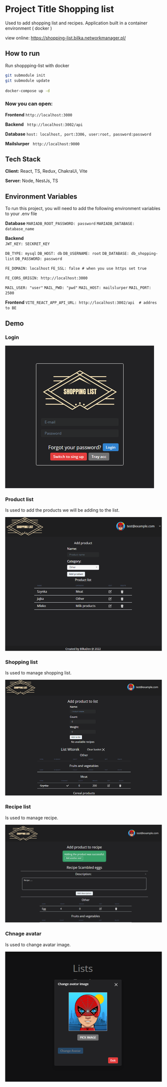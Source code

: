 
# Project Title Shopping list

Used to add shopping list and recipes.
Application built in a container environment ( docker )

view online: https://shopping-list.bilka.networkmanager.pl/


## How to run

Run shoppping-list with docker

```bash
git submodule init
git submodule update

docker-compose up -d
```
### Now you can open:

**Frontend** `http://localhost:3000`

**Backend** ` http://localhost:3002/api`

**Database** `host: localhost, port:3306, user:root, password:password`

**Mailslurper** ` http://localhost:9000`


## Tech Stack

**Client:** React, TS, Redux, ChakraUi, Vite

**Server:** Node, NestJs, TS

## Environment Variables

To run this project, you will need to add the following environment variables to your .env file

**Database**
`MARIADB_ROOT_PASSWORD: password`
`MARIADB_DATABASE: database_name`

**Backend**      
`JWT_KEY: SECKRET_KEY`

`DB_TYPE: mysql`
`DB_HOST: db`
`DB_USERNAME: root`
`DB_DATABASE: db_shopping-list`
`DB_PASSWORD: password`

`FE_DOMAIN: localhost`
`FE_SSL: false # when you use https set true`

`FE_CORS_ORIGIN: http://localhost:3000`

`MAIL_USER: "user"`
`MAIL_PWD: "pwd"`
`MAIL_HOST: mailslurper`
`MAIL_PORT: 2500`

**Frontend**
`VITE_REACT_APP_API_URL: http://localhost:3002/api  # addres to BE`

    
## Demo

### Login

![login screen](https://github.com/BilkaDev/NestJs_React_Docker-Shopping-list/blob/main/docs/login.png)


### Product list 
Is used to add the products we will be adding to the list.

![product list](https://github.com/BilkaDev/NestJs_React_Docker-Shopping-list/blob/main/docs/product-list.png)

### Shopping list
Is used to manage shopping list.

![shopping list](https://github.com/BilkaDev/NestJs_React_Docker-Shopping-list/blob/main/docs/shopping-list.png)


### Recipe list
Is used to manage recipe.

![recipe list](https://github.com/BilkaDev/NestJs_React_Docker-Shopping-list/blob/main/docs/recipe-list.png)


### Chnage avatar
Is used to change avatar image.

![change avatar](https://github.com/BilkaDev/NestJs_React_Docker-Shopping-list/blob/main/docs/change-avatar.png)


